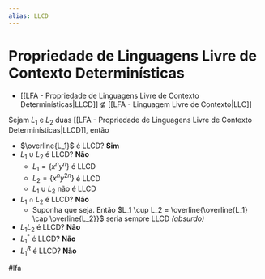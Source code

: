 ```yaml
---
alias: LLCD
---
```


# Propriedade de Linguagens Livre de Contexto Determinísticas

- [[LFA - Propriedade de Linguagens Livre de Contexto Determinísticas|LLCD]] $\not\subseteq$ [[LFA - Linguagem Livre de Contexto|LLC]]

Sejam $L_1$ e $L_2$ duas [[LFA - Propriedade de Linguagens Livre de Contexto Determinísticas|LLCD]], então

- $\overline{L_1}$ é LLCD? **Sim**
- $L_1 \cup L_2$ é LLCD? **Não**
	- $L_1 = \{x^n y^n\}$ é LLCD
	- $L_2 = \{x^n y^{2n}\}$ é LLCD
	- $L_1 \cup L_2$ não é LLCD
- $L_1 \cap L_2$ é LLCD? **Não**
	- Suponha que seja. Então $L_1 \cup L_2 = \overline{\overline{L_1} \cap \overline{L_2}}$ seria sempre LLCD *(absurdo)*
- $L_1L_2$ é LLCD? **Não**
- $L_1^*$ é LLCD? **Não**
- $L_1^R$ é LLCD? **Não**

#lfa

